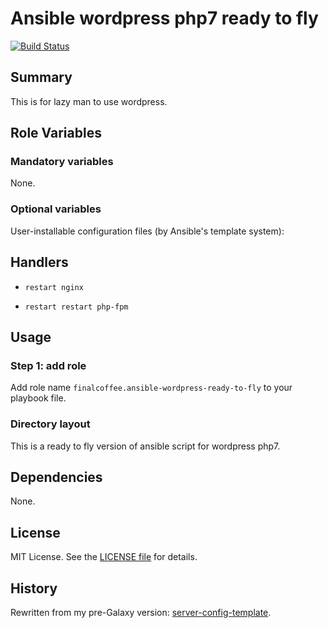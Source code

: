 Ansible wordpress php7 ready to fly
===

[![Build Status](https://travis-ci.org/FinalCoffee/ansible-wordpress-ready-to-fly.svg?branch=master)](https://travis-ci.org/FinalCoffee/ansible-wordpress-ready-to-fly)

## Summary

This is for lazy man to use wordpress.

## Role Variables

### Mandatory variables

None.

### Optional variables

User-installable configuration files (by Ansible's template system):

## Handlers

- `restart nginx`

- `restart restart php-fpm`

## Usage


### Step 1: add role

Add role name `finalcoffee.ansible-wordpress-ready-to-fly` to your playbook file.


### Directory layout

This is a ready to fly version of ansible script for wordpress php7.

## Dependencies

None.


## License

MIT License. See the [LICENSE file](LICENSE) for details.


## History

Rewritten from my pre-Galaxy version: [server-config-template](https://github.com/William-Yeh/server-config-template).
